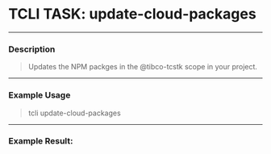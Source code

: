 # TCLI TASK: update-cloud-packages

---
### Description
> Updates the NPM packges in the @tibco-tcstk scope in your project.

---
### Example Usage
> tcli update-cloud-packages



---
### Example Result:
